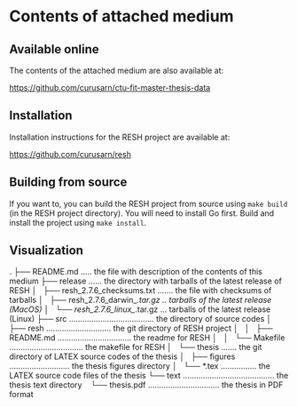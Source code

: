 # Contents of attached medium 

## Available online 

The contents of the attached medium are also available at:

https://github.com/curusarn/ctu-fit-master-thesis-data

## Installation 

Installation instructions for the RESH project are available at:

https://github.com/curusarn/resh

## Building from source

If you want to, you can build the RESH project from source using `make build` (in the RESH project directory). You will need to install Go first. Build and install the project using `make install`.



## Visualization

.
├── README.md ..... the file with description of the contents of this medium
├── release ...... the directory with tarballs of the latest release of RESH
│   ├── resh_2.7.6_checksums.txt ....... the file with checksums of tarballs
│   ├── resh_2.7.6_darwin_*.tar.gz .. tarballs of the latest release (MacOS)
│   └── resh_2.7.6_linux_*.tar.gz ... tarballs of the latest release (Linux)
├── src ...................................... the directory of source codes
│   ├── resh ............................. the git directory of RESH project
│   │   ├── README.md  ................................. the readme for RESH
│   │   └── Makefile ................................. the makefile for RESH
│   └── thesis ....... the git directory of LATEX source codes of the thesis
│       ├── figures ........................... the thesis figures directory
│       └── *.tex ................ the LATEX source code files of the thesis
└── text ......................................... the thesis text directory
    └── thesis.pdf ................................ the thesis in PDF format

